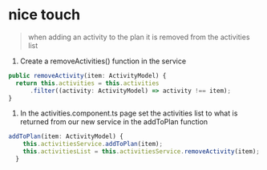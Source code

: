 # nice touch

> when adding an activity to the plan it is removed from the activities list

1. Create a removeActivities\(\) function in the service

```typescript
public removeActivity(item: ActivityModel) {
  return this.activities = this.activities
      .filter((activity: ActivityModel) => activity !== item);
}
```

1. In the activities.component.ts page set the activities list to what is returned from our new service in the addToPlan function

```typescript
addToPlan(item: ActivityModel) {
    this.activitiesService.addToPlan(item);
    this.activitiesList = this.activitiesService.removeActivity(item);
  }
```

